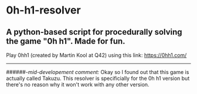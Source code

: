 # 0h-h1-resolver
## A python-based script for procedurally solving the game "0h h1". Made for fun.

Play 0hh1 (created by Martin Kool at Q42) using this link:
https://0hh1.com/

------

######*-mid-developement comment:*
Okay so I found out that this game is actually called Takuzu. This resolver is specificially for the 0h h1 version but there's no reason why it won't work with any other version.
